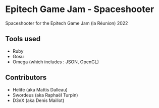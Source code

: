 # Epitech Game Jam - Spaceshooter
Spaceshooter for the Epitech Game Jam (la Réunion) 2022

## Tools used
- Ruby
- Gosu
- Omega (which includes : JSON, OpenGL)

## Contributors
- Helife (aka Mattis Dalleau)
- Swordeus (aka Raphaël Turpin)
- D3nX (aka Denis Maillot)
